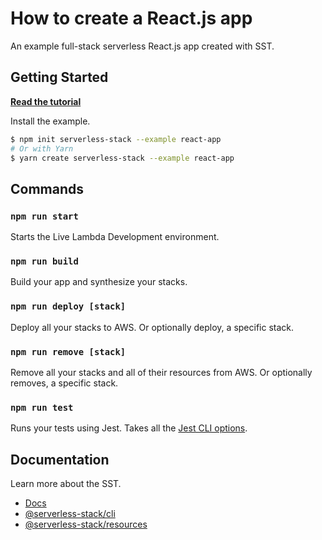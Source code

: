 # How to create a React.js app

An example full-stack serverless React.js app created with SST.

## Getting Started

[**Read the tutorial**](https://serverless-stack.com/examples/how-to-create-a-reactjs-app-with-serverless.html)

Install the example.

```bash
$ npm init serverless-stack --example react-app
# Or with Yarn
$ yarn create serverless-stack --example react-app
```

## Commands

### `npm run start`

Starts the Live Lambda Development environment.

### `npm run build`

Build your app and synthesize your stacks.

### `npm run deploy [stack]`

Deploy all your stacks to AWS. Or optionally deploy, a specific stack.

### `npm run remove [stack]`

Remove all your stacks and all of their resources from AWS. Or optionally removes, a specific stack.

### `npm run test`

Runs your tests using Jest. Takes all the [Jest CLI options](https://jestjs.io/docs/en/cli).

## Documentation

Learn more about the SST.

- [Docs](https://docs.serverless-stack.com/)
- [@serverless-stack/cli](https://docs.serverless-stack.com/packages/cli)
- [@serverless-stack/resources](https://docs.serverless-stack.com/packages/resources)
